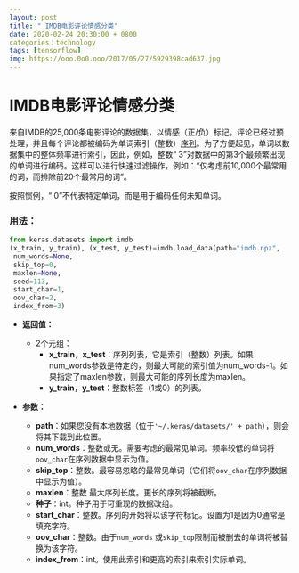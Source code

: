 ```yaml
---
layout: post
title: " IMDB电影评论情感分类"
date: 2020-02-24 20:30:00 + 0800
categories：technology
tags: [tensorflow]
img: https://ooo.0o0.ooo/2017/05/27/5929398cad637.jpg
---
```


# IMDB电影评论情感分类


来自IMDB的25,000条电影评论的数据集，以情感（正/负）标记。评论已经过预处理，并且每个评论都被编码为单词索引（整数）[序列](https://keras.io/preprocessing/sequence/)。为了方便起见，单词以数据集中的整体频率进行索引，因此，例如，整数“ 3”对数据中的第3个最频繁出现的单词进行编码。这样可以进行快速过滤操作，例如：“仅考虑前10,000个最常用的词，而排除前20个最常用的词”。

按照惯例，“ 0”不代表特定单词，而是用于编码任何未知单词。

### 用法：

```python
from keras.datasets import imdb
(x_train, y_train), (x_test, y_test)=imdb.load_data(path="imdb.npz",
 num_words=None,
 skip_top=0,
 maxlen=None,
 seed=113,
 start_char=1,
 oov_char=2,
 index_from=3)
```

-   **返回值：**
    
    -   2个元组：
        -   **x_train，x_test**：序列列表，它是索引（整数）列表。如果num_words参数是特定的，则最大可能的索引值为num_words-1。如果指定了maxlen参数，则最大可能的序列长度为maxlen。
        -   **y_train，y_test**：整数标签（1或0）的列表。
-   **参数：**
    
    -   **path**：如果您没有本地数据（位于`'~/.keras/datasets/' + path`），则会将其下载到此位置。
    -   **num_words**：整数或无。需要考虑的最常见单词。频率较低的单词将`oov_char`在序列数据中显示为值。
    -   **skip_top**：整数。最容易忽略的最常见单词（它们将`oov_char`在序列数据中显示为值）。
    -   **maxlen**：整数 最大序列长度。更长的序列将被截断。
    -   **种子**：int。种子用于可重现的数据改组。
    -   **start_char**：整数。序列的开始将以该字符标记。设置为1是因为0通常是填充字符。
    -   **oov_char**：整数。由于`num_words` 或`skip_top`限制而被删去的单词将被替换为该字符。
    -   **index_from**：int。使用此索引和更高的索引来索引实际单词。